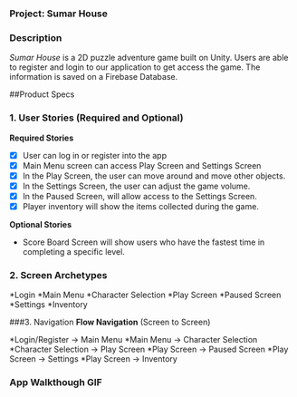 ### Project: **Sumar House**

### Description 

*Sumar House* is a 2D puzzle adventure game built on Unity. Users are able to register and login to our application to get access the game. The information is saved on a Firebase Database. 

##Product Specs 

### 1. User Stories (Required and Optional)
**Required Stories**
- [x]  User can log in or register into the app 
- [x]  Main Menu screen can access Play Screen and Settings Screen 
- [x]  In the Play Screen, the user can move around and move other objects.
- [x]  In the Settings Screen, the user can adjust the game volume. 
- [x]  In the Paused Screen, will allow access to the Settings Screen. 
- [x]  Player inventory will show the items collected during the game. 
 
**Optional Stories**

* Score Board Screen will show users who have the fastest time in completing a specific level.

### 2. Screen Archetypes
*Login 
*Main Menu
*Character Selection 
*Play Screen 
*Paused Screen 
*Settings 
*Inventory 

###3. Navigation
**Flow Navigation** (Screen to Screen) 

*Login/Register -> Main Menu
*Main Menu -> Character Selection 
*Character Selection -> Play Screen 
*Play Screen -> Paused Screen 
*Play Screen -> Settings 
*Play Screen -> Inventory 



### App Walkthough GIF

